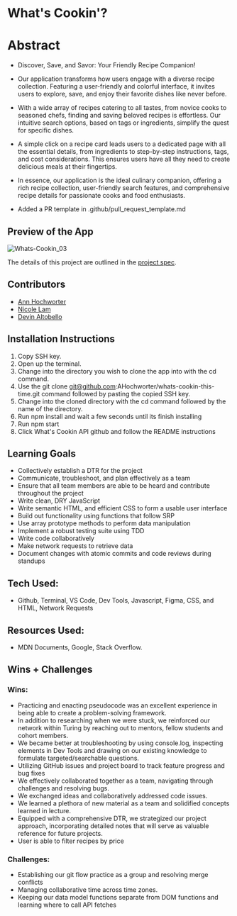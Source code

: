 # What's Cookin'?

# Abstract

- Discover, Save, and Savor: Your Friendly Recipe Companion!

- Our application transforms how users engage with a diverse recipe collection. Featuring a user-friendly and colorful interface, it invites users to explore, save, and enjoy their favorite dishes like never before.

- With a wide array of recipes catering to all tastes, from novice cooks to seasoned chefs, finding and saving beloved recipes is effortless. Our intuitive search options, based on tags or ingredients, simplify the quest for specific dishes.

- A simple click on a recipe card leads users to a dedicated page with all the essential details, from ingredients to step-by-step instructions, tags, and cost considerations. This ensures users have all they need to create delicious meals at their fingertips.

- In essence, our application is the ideal culinary companion, offering a rich recipe collection, user-friendly search features, and comprehensive recipe details for passionate cooks and food enthusiasts.

- Added a PR template in .github/pull_request_template.md

## Preview of the App
![Whats-Cookin_03](https://user-images.githubusercontent.com/130494366/268521958-36a8d72c-c7df-400c-980d-93a18dd704c9.gif)

The details of this project are outlined in the <a href="https://frontend.turing.edu/projects/What%27sCookin-PartOne.html" target="\__blank">project spec</a>.

## Contributors

- [Ann Hochworter](https://github.com/AHochworter)
- [Nicole Lam](https://github.com/Nicolelam8891)
- [Devin Altobello](https://github.com/daltobello)

## Installation Instructions

1. Copy SSH key.
2. Open up the terminal.
3. Change into the directory you wish to clone the app into with the cd command.
4. Use the git clone git@github.com:AHochworter/whats-cookin-this-time.git command followed by pasting the copied SSH key.
5. Change into the cloned directory with the cd command followed by the name of the directory.
6. Run npm install and wait a few seconds until its finish installing
7. Run npm start
8. Click What's Cookin API github and follow the README instructions

## Learning Goals

- Collectively establish a DTR for the project
- Communicate, troubleshoot, and plan effectively as a team
- Ensure that all team members are able to be heard and contribute throughout the project
- Write clean, DRY JavaScript
- Write semantic HTML, and efficient CSS to form a usable user interface
- Build out functionality using functions that follow SRP
- Use array prototype methods to perform data manipulation
- Implement a robust testing suite using TDD
- Write code collaboratively
- Make network requests to retrieve data
- Document changes with atomic commits and code reviews during standups

## Tech Used: 
- Github, Terminal, VS Code, Dev Tools, Javascript, Figma, CSS, and HTML, Network Requests

## Resources Used: 
- MDN Documents, Google, Stack Overflow.

## Wins + Challenges

### Wins:

- Practicing and enacting pseudocode was an excellent experience in being able to create a problem-solving framework.
- In addition to researching when we were stuck, we reinforced our network within Turing by reaching out to mentors, fellow students and cohort members.
- We became better at troubleshooting by using console.log, inspecting elements in Dev Tools and drawing on our existing knowledge to formulate targeted/searchable questions.
- Utilizing GitHub issues and project board to track feature progress and bug fixes
- We effectively collaborated together as a team, navigating through challenges and resolving bugs.
- We exchanged ideas and collaboratively addressed code issues.
- We learned a plethora of new material as a team and solidified concepts learned in lecture.
- Equipped with a comprehensive DTR, we strategized our project approach, incorporating detailed notes that will serve as valuable reference for future projects.
- User is able to filter recipes by price 

### Challenges:
- Establishing our git flow practice as a group and resolving merge conflicts
- Managing collaborative time across time zones.
- Keeping our data model functions separate from DOM functions and learning where to call API fetches


